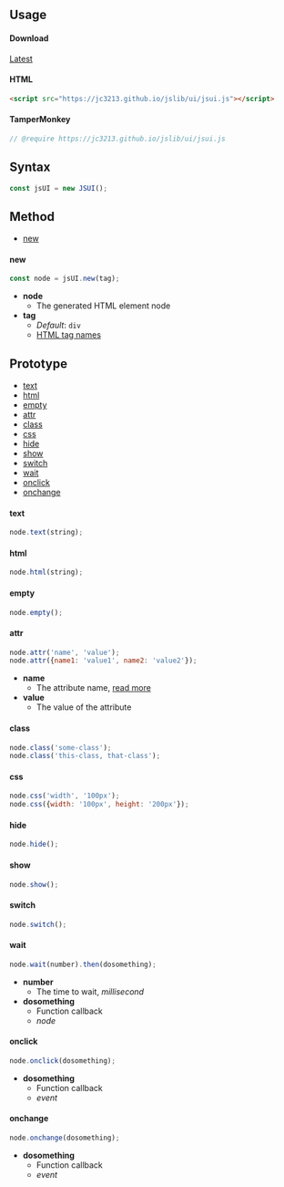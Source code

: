 ## Usage

#### Download
[Latest](https://jc3213.github.io/jslib/ui/jsui.js)

#### HTML
```HTML
<script src="https://jc3213.github.io/jslib/ui/jsui.js"></script>
```

#### TamperMonkey
```javascript
// @require https://jc3213.github.io/jslib/ui/jsui.js
```

## Syntax
```javascript
const jsUI = new JSUI();
```

## Method
- [new](#new)

#### new
```javascript
const node = jsUI.new(tag);
```
- **node**
    - The generated HTML element node
- **tag**
    - *Default*: `div`
    - [HTML tag names](https://www.w3schools.com/TAGs/)

## Prototype
- [text](#text)
- [html](#html)
- [empty](#empty)
- [attr](#attr)
- [class](#class)
- [css](#css)
- [hide](#hide)
- [show](#show)
- [switch](#switch)
- [wait](#wait)
- [onclick](#onclick)
- [onchange](#onchange)

#### text
```javascript
node.text(string);
```

#### html
```javascript
node.html(string);
```

#### empty
```javascript
node.empty();
```

#### attr
```javascript
node.attr('name', 'value');
node.attr({name1: 'value1', name2: 'value2'});
````
- **name**
    - The attribute name, [read more](https://developer.mozilla.org/docs/Web/HTML/Global_attributes)
- **value**
    - The value of the attribute

#### class
```javascript
node.class('some-class');
node.class('this-class, that-class');
```

#### css
```javascript
node.css('width', '100px');
node.css({width: '100px', height: '200px'});
```

#### hide
```javascript
node.hide();
```

#### show
```javascript
node.show();
```

#### switch
```javascript
node.switch();
```

#### wait
```javascript
node.wait(number).then(dosomething);
```
- **number**
    - The time to wait, *millisecond*
- **dosomething**
    - Function callback
    - *node*

#### onclick
```javascript
node.onclick(dosomething);
```
- **dosomething**
    - Function callback
    - *event*

#### onchange
```javascript
node.onchange(dosomething);
```
- **dosomething**
    - Function callback
    - *event*
